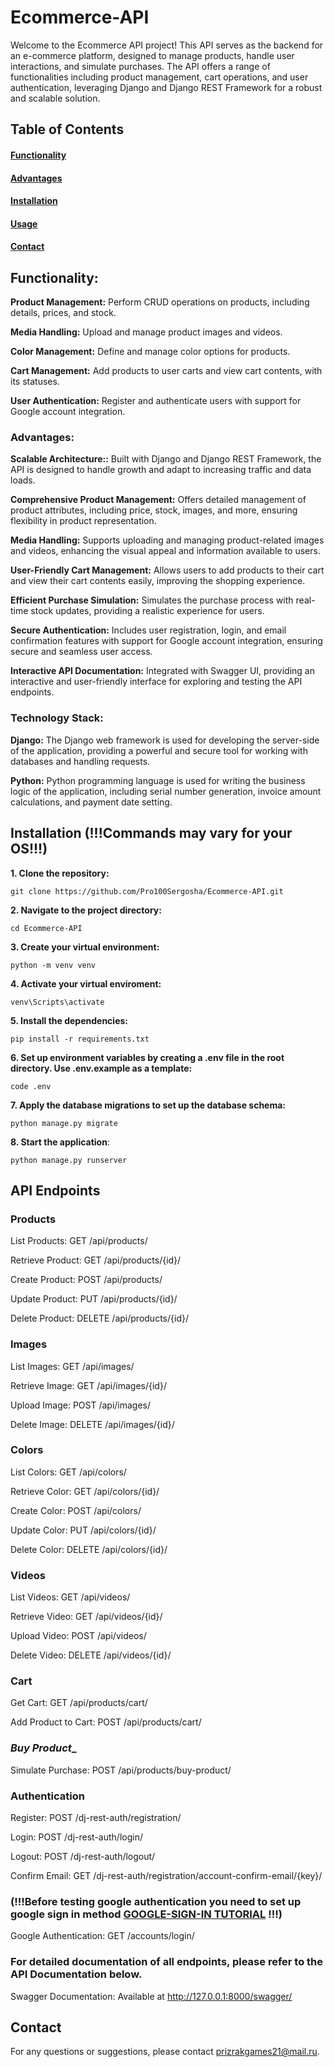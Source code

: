 # Ecommerce-API

Welcome to the Ecommerce API project! This API serves as the backend for an e-commerce platform, designed to manage products, handle user interactions, and simulate purchases. The API offers a range of functionalities including product management, cart operations, and user authentication, leveraging Django and Django REST Framework for a robust and scalable solution.

## Table of Contents

#### [Functionality](funcionality)

#### [Advantages](advantages)

#### [Installation](installation)

#### [Usage](usage)

#### [Contact](contact)

## Functionality:

__Product Management:__ Perform CRUD operations on products, including details, prices, and stock.

__Media Handling:__ Upload and manage product images and videos.

__Color Management:__ Define and manage color options for products.

__Cart Management:__ Add products to user carts and view cart contents, with its statuses.

__User Authentication:__ Register and authenticate users with support for Google account integration.


### Advantages:

__Scalable Architecture::__ Built with Django and Django REST Framework, the API is designed to handle growth and adapt to increasing traffic and data loads.

__Comprehensive Product Management:__ Offers detailed management of product attributes, including price, stock, images, and more, ensuring flexibility in product representation.

__Media Handling:__ Supports uploading and managing product-related images and videos, enhancing the visual appeal and information available to users.

__User-Friendly Cart Management:__ Allows users to add products to their cart and view their cart contents easily, improving the shopping experience.

__Efficient Purchase Simulation:__ Simulates the purchase process with real-time stock updates, providing a realistic experience for users.

__Secure Authentication:__ Includes user registration, login, and email confirmation features with support for Google account integration, ensuring secure and seamless user access.

__Interactive API Documentation:__ Integrated with Swagger UI, providing an interactive and user-friendly interface for exploring and testing the API endpoints.

### Technology Stack:

__Django:__ The Django web framework is used for developing the server-side of the application, providing a powerful and secure tool for working with databases and handling requests.

__Python:__ Python programming language is used for writing the business logic of the application, including serial number generation, invoice amount calculations, and payment date setting.

## Installation (!!!Commands may vary for your OS!!!)

__1. Clone the repository:__

```
git clone https://github.com/Pro100Sergosha/Ecommerce-API.git
```
__2. Navigate to the project directory:__

```
cd Ecommerce-API
```

__3. Create your virtual environment:__
```
python -m venv venv
```

__4. Activate your virtual enviroment:__
```
venv\Scripts\activate
```
__5. Install the dependencies:__

```
pip install -r requirements.txt
```

__6. Set up environment variables by creating a .env file in the root directory. Use .env.example as a template:__
```
code .env
```
__7. Apply the database migrations to set up the database schema:__
```
python manage.py migrate
```
__8. Start the application__:
```
python manage.py runserver
```
## API Endpoints

### __Products__

List Products: GET /api/products/

Retrieve Product: GET /api/products/{id}/

Create Product: POST /api/products/

Update Product: PUT /api/products/{id}/

Delete Product: DELETE /api/products/{id}/


### __Images__

List Images: GET /api/images/

Retrieve Image: GET /api/images/{id}/

Upload Image: POST /api/images/

Delete Image: DELETE /api/images/{id}/


### __Colors__

List Colors: GET /api/colors/

Retrieve Color: GET /api/colors/{id}/

Create Color: POST /api/colors/

Update Color: PUT /api/colors/{id}/

Delete Color: DELETE /api/colors/{id}/


### __Videos__
List Videos: GET /api/videos/

Retrieve Video: GET /api/videos/{id}/

Upload Video: POST /api/videos/

Delete Video: DELETE /api/videos/{id}/


### __Cart__

Get Cart: GET /api/products/cart/

Add Product to Cart: POST /api/products/cart/


### _Buy Product__

Simulate Purchase: POST /api/products/buy-product/


### __Authentication__

Register: POST /dj-rest-auth/registration/

Login: POST /dj-rest-auth/login/

Logout: POST /dj-rest-auth/logout/

Confirm Email: GET /dj-rest-auth/registration/account-confirm-email/{key}/


### (!!!Before testing google authentication you need to set up google sign in method [GOOGLE-SIGN-IN TUTORIAL](https://www.youtube.com/watch?v=yO6PP0vEOMc) !!!)

Google Authentication: GET /accounts/login/


### __For detailed documentation of all endpoints, please refer to the API Documentation below.__

Swagger Documentation: Available at http://127.0.0.1:8000/swagger/


## Contact
For any questions or suggestions, please contact prizrakgames21@mail.ru.
